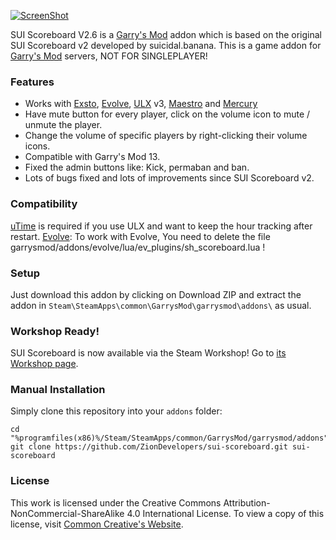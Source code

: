 [![ScreenShot](https://raw.githubusercontent.com/ZionDevelopers/sui-scoreboard/master/logo.png)][workshop]

SUI Scoreboard V2.6 is a [Garry's Mod][] addon which is based on the original SUI Scoreboard v2 developed by suicidal.banana.
This is a game addon for [Garry's Mod][] servers, NOT FOR SINGLEPLAYER!

### Features

* Works with [Exsto][], [Evolve][], [ULX][] v3, [Maestro][] and [Mercury][]
* Have mute button for every player, click on the volume icon to mute / unmute the player.
* Change the volume of specific players by right-clicking their volume icons.
* Compatible with Garry's Mod 13.
* Fixed the admin buttons like: Kick, permaban and ban.
* Lots of bugs fixed and lots of improvements since SUI Scoreboard v2.

### Compatibility
[uTime][uTime] is required if you use ULX and want to keep the hour tracking after restart.
[Evolve][Evolve]: To work with Evolve, You need to delete the file garrysmod/addons/evolve/lua/ev_plugins/sh_scoreboard.lua !
### Setup

Just download this addon by clicking on Download ZIP and extract the addon in ````Steam\SteamApps\common\GarrysMod\garrysmod\addons\```` as usual.

### Workshop Ready!

SUI Scoreboard is now available via the Steam Workshop! Go to [its Workshop page][workshop].

### Manual Installation

Simply clone this repository into your `addons` folder:

    cd "%programfiles(x86)%/Steam/SteamApps/common/GarrysMod/garrysmod/addons"
    git clone https://github.com/ZionDevelopers/sui-scoreboard.git sui-scoreboard

### License

This work is licensed under the Creative Commons Attribution-NonCommercial-ShareAlike 4.0 International License.
To view a copy of this license, visit [Common Creative's Website][License].

[Garry's Mod]: <http://garrysmod.com/>
[workshop]: <http://steamcommunity.com/sharedfiles/filedetails/?id=160121673>
[Exsto]: <https://github.com/prefanatic/exsto>
[Evolve]: <https://github.com/Xandaros/evolve>
[License]: <https://creativecommons.org/licenses/by-nc-sa/4.0/>
[uTime]: <https://github.com/TeamUlysses/utime>
[Maestro]: <https://github.com/ottworks/maestro>
[Mercury]: <https://github.com/TheFreezebug/Mercury>
[ULX]: <https://github.com/TeamUlysses/ulx>
